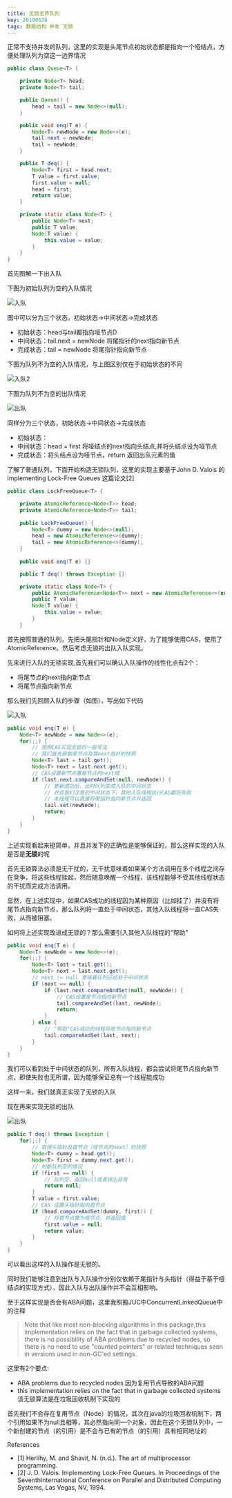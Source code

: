 ```yaml
---
title: 无锁无界队列
key: 20190526
tags: 数据结构 并发 无锁
---
```



正常不支持并发的队列，这里的实现是头尾节点初始状态都是指向一个哑结点，方便处理队列为空这一边界情况
```java
public class Queue<T> {

    private Node<T> head;
    private Node<T> tail;

    public Queue() {
        head = tail = new Node<>(null);
    }

    public void enq(T e) {
        Node<T> newNode = new Node<>(e);
        tail.next = newNode;
        tail = newNode;
    }

    public T deq() {
        Node<T> first = head.next;
        T value = first.value;
        first.value = null;
        head = first;
        return value;
    }

    private static class Node<T> {
        public Node<T> next;
        public T value;
        Node(T value) {
            this.value = value;
        }
    }
}
```

首先图解一下出入队

下图为初始队列为空的入队情况

![入队](https://nothinghappen.oss-cn-shanghai.aliyuncs.com/%E6%97%A0%E9%94%81/%E5%85%A5%E9%98%9F.JPG)

图中可以分为三个状态，初始状态->中间状态->完成状态
* 初始状态：head与tail都指向哑节点D
* 中间状态：tail.next = newNode 将尾指针的next指向新节点
* 完成状态：tail = newNode 将尾指针指向新节点

下图为队列不为空的入队情况，与上图区别仅在于初始状态的不同

![入队2](https://nothinghappen.oss-cn-shanghai.aliyuncs.com/%E6%97%A0%E9%94%81/%E5%85%A5%E9%98%9F2.JPG)

下图为队列不为空的出队情况

![出队](https://nothinghappen.oss-cn-shanghai.aliyuncs.com/%E6%97%A0%E9%94%81/%E5%87%BA%E9%98%9F.JPG)

同样分为三个状态，初始状态->中间状态->完成状态
* 初始状态：
* 中间状态：head = first 将哑结点的next指向头结点,并将头结点设为哑节点
* 完成状态：将头结点设为哑节点，return 返回出队元素的值

了解了普通队列，下面开始构造无锁队列，这里的实现主要基于John D. Valois 的 Implementing Lock-Free Queues 这篇论文[2]


```java
public class LockFreeQueue<T> {

    private AtomicReference<Node<T>> head;
    private AtomicReference<Node<T>> tail;
    
    public LockFreeQueue() {
        Node<T> dummy = new Node<>(null);
        head = new AtomicReference<>(dummy);
        tail = new AtomicReference<>(dummy);
    }
    
    public void enq(T e) {}

    public T deq() throws Exception {}

    private static class Node<T> {
        public AtomicReference<Node<T>> next = new AtomicReference<>(null);
        public T value;
        Node(T value) {
            this.value = value;
        }
    }
```
首先按照普通的队列，先把头尾指针和Node定义好，为了能够使用CAS，使用了AtomicReference。然后考虑无锁的出队入队实现。

先来进行入队的无锁实现,首先我们可以确认入队操作的线性化点有2个：
* 将尾节点的next指向新节点
* 将尾节点指向新节点

那么我们先回顾入队的步骤（如图），写出如下代码

![入队](https://nothinghappen.oss-cn-shanghai.aliyuncs.com/%E6%97%A0%E9%94%81/%E5%85%A5%E9%98%9F2.JPG)

```java
public void enq(T e) {
    Node<T> newNode = new Node<>(e);
    for(;;) {
        // 按照CAS实现无锁的一般写法
        // 我们首先获取尾节点及其next指针的快照
        Node<T> last = tail.get(); 
        Node<T> next = last.next.get();
        // CAS设置新节点置尾节点的next域
        if (last.next.compareAndSet(null, newNode)) { 
            // 更新成功后，此时队列变成入队的中间状态
            // 并且我们注意到中间状态下，其他入队线程执行CAS都将失败
            // 本线程可以直接将尾指针指向新节点并返回
            tail.set(newNode);
            return;
        }
    }
}
```
上述实现看起来挺简单，并且并发下的正确性是能够保证的，那么这样实现的入队是否是**无锁**的呢

首先无锁算法必须是无干扰的，无干扰意味着如果某个方法调用在多个线程之间存在竞争，将这些线程挂起，然后随意唤醒一个线程，该线程能够不受其他线程状态的干扰而完成方法调用。

显然，在上述实现中，如果CAS成功的线程因为某种原因（比如挂了）并没有将尾节点指向新节点，那么队列将一直处于中间状态，其他入队线程将一直CAS失败，从而被阻塞。

如何将上述实现改进成无锁的？那么需要引入其他入队线程的"帮助"

```java
public void enq(T e) {
    Node<T> newNode = new Node<>(e);
    for(;;) {
        Node<T> last = tail.get();
        Node<T> next = last.next.get();
        // next != null 意味着队列已经处于中间状态
        if (next == null) {
            if (last.next.compareAndSet(null, newNode)) {
                // CAS设置尾节点指向新节点
                tail.compareAndSet(last, newNode);
                return;
            }
        } else {
            // "帮助"CAS成功的线程将尾节点指向新节点
            tail.compareAndSet(last, next);
        }
    }
}
```

我们可以看到处于中间状态的队列，所有入队线程，都会尝试将尾节点指向新节点，即使失败也无所谓，因为能够保证总有一个线程能成功

这样一来，我们就真正实现了无锁的入队

现在再来实现无锁的出队

![出队](https://nothinghappen.oss-cn-shanghai.aliyuncs.com/%E6%97%A0%E9%94%81/%E5%87%BA%E9%98%9F.JPG)

```java
public T deq() throws Exception {
    for(;;) {
        // 取得头指针及首节点（哑节点的next）的快照
        Node<T> dummy = head.get();
        Node<T> first = dummy.next.get();
        // 判断队列空的情况
        if (first == null) {
            // 队列空，返回null或者抛出异常
            return null; 
        }
        T value = first.value;
        // CAS 设置头指针指向首节点
        if (head.compareAndSet(dummy, first)) {
            // 将首节点置为哑节点，并返回值
            first.value = null;
            return value;
        }
    }
}
```

可以看出这样的入队操作是无锁的。

同时我们能够注意到出队与入队操作分别仅依赖于尾指针与头指针（得益于基于哑结点的实现方式），因此入队与出队操作并不会互相影响。

至于这样实现是否会有ABA问题，这里我照搬JUC中ConcurrentLinkedQueue中的注释

> Note that like most non-blocking algorithms in this package,this implementation relies on the fact that in garbage collected systems, there is no possibility of ABA problems due to recycled nodes, so there is no need to use "counted pointers" or related techniques seen in versions used in non-GC'ed settings.

这里有2个要点:
* ABA problems due to recycled nodes 因为复用节点导致的ABA问题
* this implementation relies on the fact that in garbage collected systems 该无锁算法是在垃圾回收机制下实现的

首先我们不会存在复用节点（Node）的情况，其次在java的垃圾回收机制下，两个引用如果不为null且相等，其必然指向同一个对象，因此在这个无锁队列中，一个新创建的节点（的引用）是不会与已有的节点（的引用）具有相同地址的



References
* [1] Herlihy, M. and Shavit, N. (n.d.). The art of multiprocessor programming.
* [2] J. D. Valois. Implementing Lock-Free Queues. In Proceedings of the SeventhInternational Conference on Parallel and Distributed Computing Systems, Las Vegas, NV, 1994.

